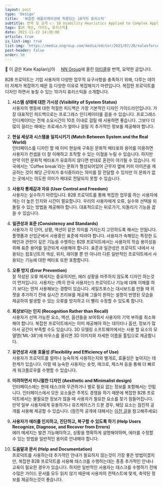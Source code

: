 ```yaml
---
layout: post
type: 'Design'
title:  '복잡한 애플리케이션에 적용되는 10가지 휴리스틱'
subtitle: 번역 및 요약 👉 10 Usability Heuristics Applied to Complex Applications
tags: [UX 개선, 가이드, 휴리스틱]
date: 2021-11-22 14:30:00
article: true
is_list-img: true
list-img: 'https://media.nngroup.com/media/editor/2021/07/28/salesforce-dashboard-realtime-preview.jpg'
post-header: false
order: 58
---
```


<p class="text-gray">
 🔗 이 글은 Kate Kaplan님이 <a href='https://www.nngroup.com/' target='blank' rel='nofollow' id='outlink1' onclick='clickedOutlink(outlink1)'><img src='https://www.google.com/s2/favicons?sz=64&domain=https://www.nngroup.com/' style='display:inline; height: 1em; position: relative; bottom: -2px; margin-right: 2px;'>NN Group</a>에 올린 <a href='https://www.nngroup.com/articles/usability-heuristics-complex-applications/' target='blank' rel='nofollow' id='outlink2' onclick='clickedOutlink(outlink2)'>아티클</a>을 번역, 요약한 글입니다.
</p>

B2B 프로덕트는 기업 사용자의 다양한 업무적 요구사항을 충족하기 위해, 다루는 데이터 자체가 복잡하기 때문 등 다양한 이유로 복잡해지기 마련입니다. 복잡한 프로덕트를 디자인 하면서 놓칠 수 있는 10가지 휴리스틱을 소개합니다.

1. **시스템 상태에 대한 가시성 (Visibility of System Status)**  
    사용자의 행동에 대한 적절한 피드백은 가장 기본적인 디자인 가이드라인입니다. 가장 대표적인 피드백으로는 프로그레스 인디케이터를 꼽을 수 있습니다. 프로그레스 인디케이터는 전체 소요시간이 10초 이내로 걸릴 때 사용하면 좋습니다. 그보다 더 많이 걸리는 때에는 프로세스가 얼마나 걸릴 지 추가적인 정보를 제공해야 합니다.

2. **현실 세상과 시스템을 일치시키기 (Match Between System and the Real World)**  
    인터페이스를 디자인 할 때 이미 현실에 구축된 문화적 메타포와 용어를 이용하면 사용자가 컨셉을 더 잘 이해하고 조작할 수 있는 이점을 누릴 수 있습니다. 하지만 만약 이런 문화적 메타포가 유효하지 않다면 반대로 혼란이 야기될 수 있습니다. 미국에서는 'Coffee break'라는 문화가 형성되어있어 근무자 옆에 커피 아이콘을 제공하는 것이 해당 근무자가 휴식중이라는 의미를 잘 전달할 수 있지만 이 문화가 없는 곳에서는 의도한 의미가 제대로 전달되지 못할 수 있습니다.

3. **사용자 통제감과 자유 (User Control and Freedom)**  
    사용자는 실수하기 마련입니다. B2B 프로덕트를 통해 복잡한 업무를 하는 사용자에게는 더 높은 인지와 시간이 필요합니다. 우리의 사용자에게 오류, 실수와 선택을 되돌릴 수 있는 방법을 제공해야 합니다. 대표적으로는 뒤로가기, 되돌리기 기능을 꼽을 수 있습니다.

4. **일관성과 표준 (Consistency and Standards)**  
    사용자가 각 단어, 상황, 액션이 같은 의미를 가지는지 고민하도록 해서는 안됩니다. 플랫폼과 산업군에서 사용중인 표준에 따라야 합니다. 사용자가 속해있는 특정한 도메인과 관련이 깊은 기능을 수행하는 B2B 프로덕트에서는 사용자의 학습 용이성을 위해 표준 용어를 일관되게 사용해야 합니다. 표준과 일관성은 프로덕트 내에서 사용되는 컴포넌트의 색상, 위치, 레이블 뿐 만 아니라 다른 일반적인 프로덕트에서 사용되는 기능에 대한 메타포 또한 포함합니다.

5. **오류 방지 (Error Prevention)**  
    잘 작성된 오류 메세지는 중요하지만, 에러 상황을 마주하지 않도록 디자인 하는것이 먼저입니다. 사용자는 (특히 한국 사용자는!) 프로덕트나 기능에 대해 이해를 하기 보다는 먼저 사용해보는 경향이 있습니다. 세일즈포스는 대시보드를 만들 때 위젯을 추가하기 전에 실시간 프리뷰를 제공해 그들이 원하는 설정이 반영된 모습을 제공하여 발생할 수 있는 오류를 방지하고 더 빨리 수정할 수 있도록 합니다.

6. **회상보다는 인지 (Recognition Rather than Recall)**  
    사용자가 선택 가능한 요소, 액션, 옵션들을 보여줘서 사용자의 기억 부하를 최소화 해야 합니다. 복잡한 프로덕트에서는 이미 제공해야 하는 데이터나 옵션, 정보가 많아서 공간이 부족할 수도 있습니다. 3D 모델링 소프트웨어에서는 사용 할 요소의 모델명('ML-38')에 마우스를 올리면 3D 이미지와 자세한 이름을 툴팁으로 제공합니다.

7. **유연성과 사용 효율성 (Flexibility and Efficiency of Use)**  
    사용자가 프로덕트를 얼마나 능숙하게 사용하는지와 별개로, 효율성은 높아지는 데 한계가 있습니다. 이럴 때 능숙한 사용자는 숏컷, 매크로, 제스쳐 등을 통해 더 빠르게 워크플로우를 수행할 수 있습니다. 

8. **미려하면서 미니멀한 디자인 (Aesthetic and Minimalist design)**  
    인터페이스에는 현재 태스크와 무관하거나 별로 필요 없는 정보를 포함해서는 안됩니다. 인터페이스에서 모든 요소들은 주목도 경쟁을 하기 때문에 복잡한 B2B 프로덕트에서는 불필요한 정보가 많을 때 사용자가 필요한 요소를 찾기 힘들어집니다. 만약 일부 사용자에게 유용하거나 유즈케이스가 드문 경우, 해당 요소는 점진적 공개를 사용해 제공할 수 있습니다. (점진적 공개에 대해서는 <a href='../article_summary-27/' target='blank' rel='nofollow' id='outlink3' onclick='clickedOutlink(outlink3)'>이전 글</a>을 참고해주세요)

9. **사용자가 에러를 인지하고, 진단하고, 복구할 수 있도록 하기 (Help Users Recognize, Diagnose, and Recover from Errors)**  
    에러 메세지는 발견 가능해야하고, 상황을 명확하게 설명해야하며, 에러를 수정할 수 있는 방법을 일반적인 용어로 안내해야 합니다. 

10. **도움말과 문서 (Help and Documentation)**  
    프로덕트를 사용하는데 추가적인 안내가 필요하지 않는것이 가장 좋은 방법이겠지만, 복잡한 B2B 프로덕트를 사용해 태스크를 수행하는데는 종종 추가적인 안내나 교육이 필요한 경우가 있습니다. 하지만 일반적인 사용자는 태스크를 수행하기 전에 수많은 가이드 문서를 모두 읽지 않기 때문에 사용자의 컨텍스트에 맞게, 축약된 정보를 제공하는것이 좋습니다.